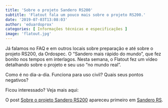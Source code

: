 ```yaml
---
title: 'Sobre o projeto Sandero RS200'
subtitle: 'Flatout fala um pouco mais sobre o projeto RS200.'
date: '2019-07-03T13:08:03'
author: 'eduardoprox'
categories: [ Informações técnicas e especificações ]
image: 'flatout.jpg'
---
```


Já falamos no FAQ e em outros locais sobre preparação e até sobre o projeto RS200, da Ordospec. O “Sandero mais rápido do mundo”, que fez bonito nos tempos em interlagos. Nesta semana, o Flatout fez um vídeo detalhando sobre o projeto e seu uso “no mundo real”.  
  
Como é no dia-a-dia. Funciona para uso civil? Quais seus pontos negativos?  
  
Ficou interessado? Veja mais aqui:




  



O post [Sobre o projeto Sandero RS200](https://sanderors.com/o-sanderors200-do-flatout/) apareceu primeiro em [Sandero RS](https://sanderors.com).

